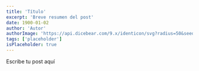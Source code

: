 ```yaml
---
title: 'Título'
excerpt: 'Breve resumen del post'
date: 1900-01-02
author: 'Autor'
authorImage: 'https://api.dicebear.com/9.x/identicon/svg?radius=50&seed=autor2'
tags: ['placeholder']
isPlaceholder: true
---
```


Escribe tu post aquí
